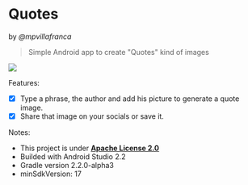 Quotes
=========
by *@mpvillafranca*

> Simple Android app to create "Quotes" kind of images

![](http://i.imgur.com/3eeSyot.png)

Features:
* [X] Type a phrase, the author and add his picture to generate a quote image.
* [X] Share that image on your socials or save it.

Notes:
- This project is under **[Apache License 2.0](./LICENSE)**
- Builded with Android Studio 2.2
- Gradle version 2.2.0-alpha3
- minSdkVersion: 17
